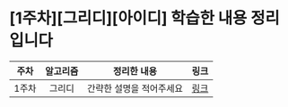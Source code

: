 # [1주차][그리디][아이디] 학습한 내용 정리입니다

| 주차  | 알고리즘 | 정리한 내용              | 링크     |
| :---: | :------: | ------------------------ | -------- |
| 1주차 |  그리디  | 간략한 설명을 적어주세요 | [링크]() |
